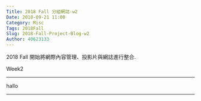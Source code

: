 ```yaml
---
Title: 2018 Fall 分組網誌-w2
Date: 2018-09-21 11:00
Category: Misc
Tags: 2018Fall
Slug: 2018-Fall-Project-Blog-w2
Author: 40623133
---
```


2018 Fall 開始將網際內容管理、投影片與網誌進行整合.

<!-- PELICAN_END_SUMMARY -->

Week2

----

hallo

----